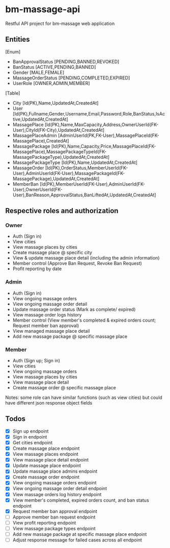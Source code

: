 # bm-massage-api

Restful API project for bm-massage web application

## Entities

[Enum]
- BanApprovalStatus [PENDING,BANNED,REVOKED]
- BanStatus [ACTIVE,PENDING,BANNED]
- Gender [MALE,FEMALE]
- MassageOrderStatus [PENDING,COMPLETED,EXPIRED]
- UserRole [OWNER,ADMIN,MEMBER]

[Table]
- City [Id(PK),Name,UpdatedAt,CreatedAt]
- User [Id(PK),Fullname,Gender,Username,Email,Password,Role,BanStatus,IsActive,UpdatedAt,CreatedAt]
- MassagePlace [Id(PK),Name,MaxCapacity,Address,OwnerUserId(FK-User),CityId(FK-City),UpdatedAt,CreatedAt]
- MassagePlaceAdmin [AdminUserId(PK,FK-User),MassagePlaceId(FK-MassagePlace),CreatedAt]
- MassagePackage [Id(PK),Name,Capacity,Price,MassagePlaceId(FK-MassagePlace),MassagePackageTypeId(FK-MassagePackageType),UpdatedAt,CreatedAt]
- MassagePackageType [Id(PK),Name,UpdatedAt,CreatedAt]
- MassageOrder [Id(PK),OrderStatus,MemberUserId(FK-User),AdminUserId(FK-User),MassagePackageId(FK-MassagePackage),UpdatedAt,CreatedAt]
- MemberBan [Id(PK),MemberUserId(FK-User),AdminUserId(FK-User),OwnerUserId(FK-User),BanReason,ApprovalStatus,BanLiftedAt,UpdatedAt,CreatedAt]

## Respective roles and authorization

### Owner

- Auth (Sign in)
- View cities
- View massage places by cities
- Create massage place @ specific city
- View & update massage place detail (including the admin information)
- Member control (Approve Ban Request, Revoke Ban Request)
- Profit reporting by date

### Admin

- Auth (Sign in)
- View ongoing massage orders
- View ongoing massage order detail
- Update massage order status (Mark as complete/ expired)
- View massage order logs history
- Member control (View member's completed & expired orders count; Request member ban approval)
- View managed massage place detail
- Add new massage package @ specific massage place

### Member

- Auth (Sign up; Sign in)
- View cities
- View ongoing massage orders
- View massage places by cities
- View massage place detail
- Create massage order @ specific massage place

Notes: some role can have similar functions (such as view cities) but could have different json response object fields

## Todos

- [x] Sign up endpoint
- [x] Sign in endpoint
- [x] Get cities endpoint
- [x] Create massage place endpoint
- [x] View massage places endpoint
- [x] View massage place detail endpoint
- [x] Update massage place endpoint
- [x] Update massage place admins endpoint
- [x] Create massage order endpoint
- [x] View ongoing massage orders endpoint
- [x] View ongoing massage order detail endpoint
- [x] View massage orders log history endpoint
- [x] View member's completed, expired orders count, and ban status endpoint
- [x] Request member ban approval endpoint
- [ ] Approve member ban request endpoint
- [ ] View profit reporting endpoint
- [ ] View massage package types endpoint
- [ ] Add new massage package at specific massage place endpoint
- [ ] Adjust response message for failed cases across all endpoint